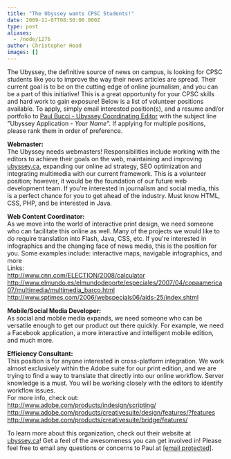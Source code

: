 ```yaml
---
title: "The Ubyssey wants CPSC Students!"
date: 2009-11-07T08:50:00.000Z
type: post
aliases:
  - /node/1276
author: Christopher Head
images: []
---
```


<div class="field field-name-body field-type-text-with-summary field-label-hidden"><div class="field-items"><div class="field-item even"><p>The Ubyssey, the definitive source of news on campus, is looking for CPSC students like you to improve the way their news articles are spread. Their current goal is to be on the cutting edge of online journalism, and you can be a part of this initiative! This is a great opportunity for your CPSC skills and hard work to gain exposure! Below is a list of volunteer positions available. To apply, simply email interested position(s), and a resume and/or portfolio to <a href="/cdn-cgi/l/email-protection#50333f3f2234393e3124393e3710253229232335297e3331">Paul Bucci - Ubyssey Coordinating Editor</a> with the subject line &quot;Ubyssey Application - <i>Your Name</i>&quot;. If applying for multiple positions, please rank them in order of preference.</p>
<p><strong>Webmaster:</strong><br>
The Ubyssey needs webmasters! Responsibilities include working with the editors to achieve their goals on the web, maintaining and improving <a href="http://ubyssey.ca">ubyssey.ca</a>, expanding our online ad strategy, SEO optimization and integrating multimedia with our current framework. This is a volunteer position; however, it would be the foundation of our future web development team. If you&apos;re interested in journalism and social media, this is a perfect chance for you to get ahead of the industry. Must know HTML, CSS, PHP, and be interested in Java.</p>
<p><strong>Web Content Coordinator:</strong><br>
As we move into the world of interactive print design, we need someone who can facilitate this online as well. Many of the projects we would like to do require translation into Flash, Java, CSS, etc. If you&apos;re interested in infographics and the changing face of news media, this is the position for you. Some examples include: interactive maps, navigable infographics, and more<br>
Links:<br>
<a href="https://www.cnn.com/ELECTION/2008/calculator">http://www.cnn.com/ELECTION/2008/calculator</a><br>
<a href="http://www.elmundo.es/elmundodeporte/especiales/2007/04/copaamerica07/multimedia/multimedia_barco.html">http://www.elmundo.es/elmundodeporte/especiales/2007/04/copaamerica07/multimedia/multimedia_barco.html</a><br>
<a href="http://www.sptimes.com/2006/webspecials06/aids-25/index.shtml">http://www.sptimes.com/2006/webspecials06/aids-25/index.shtml</a></p>
<p><strong>Mobile/Social Media Developer:</strong><br>
As social and mobile media expands, we need someone who can be versatile enough to get our product out there quickly. For example, we need a Facebook application, a more interactive and intelligent mobile edition, and much more.</p>
<p><strong>Efficiency Consultant:</strong><br>
This position is for anyone interested in cross-platform integration. We work almost exclusively within the Adobe suite for our print edition, and we are trying to find a way to translate that directly into our online workflow. Server knowledge is a must. You will be working closely with the editors to identify workflow issues.<br>
For more info, check out:<br>
<a href="https://www.adobe.com/products/indesign/scripting/">http://www.adobe.com/products/indesign/scripting/</a><br>
<a href="https://www.adobe.com/products/creativesuite/design/features/?features">http://www.adobe.com/products/creativesuite/design/features/?features</a><br>
<a href="https://www.adobe.com/products/creativesuite/bridge/features/">http://www.adobe.com/products/creativesuite/bridge/features/</a></p>
<p>To learn more about this organization, check out their website at <a href="http://ubyssey.ca">ubyssey.ca</a>! Get a feel of the awesomeness you can get involved in! Please feel free to email any questions or concerns to Paul at <a href="/cdn-cgi/l/email-protection#1675797964727f7877627f78715663746f6565736f387577"><span class="__cf_email__" data-cfemail="84e7ebebf6e0edeae5f0edeae3c4f1e6fdf7f7e1fdaae7e5">[email&#xA0;protected]</span></a>.</p>
</div></div></div>    <footer>
          </footer>
